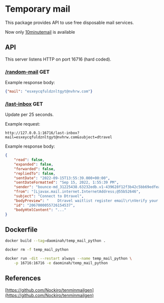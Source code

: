 # Temporary mail

This package provides API to use free disposable mail services.

Now only [10minutemail](https://10minutemail.com/) is available

## API

This server listens HTTP on port 16716 (hard coded).

### [/random-mail](http://127.0.0.1:16716/random-mail) GET

Example response body:

````json
{"mail": "esxeycqfuldznltgyt@nvhrw.com"}
````

### [/last-inbox](http://127.0.0.1:16716/last-inbox) GET

Update per 25 seconds.

Example request:

````
http://127.0.0.1:16716/last-inbox?mail=esxeycqfuldznltgyt@nvhrw.com&subject=dtravel
````

Example response body:
````json
{
    "read": false,
    "expanded": false,
    "forwarded": false,
    "repliedTo": false,
    "sentDate": "2022-09-15T13:55:39.000+00:00",
    "sentDateFormatted": "Sep 15, 2022, 1:55:39 PM",
    "sender": "bounce-md_31225438.63232edb.v1-439628f12f3b42c5bb69edfea5c6d28c@mandrillapp.com",
    "from": "[Ljavax.mail.internet.InternetAddress;@55b52646",
    "subject": "Connect to Dtravel",
    "bodyPreview": "    Dtravel waitlist register email\r\nVerify your e",
    "id": "2067000055726154537",
    "bodyHtmlContent": "..."
}
````

## Dockerfile

````bash
docker build --tag=daominah/temp_mail_python .

docker rm -f temp_mail_python

docker run -dit --restart always --name temp_mail_python \
    -p 16716:16716 -e daominah/temp_mail_python
````

## References

[https://github.com/Nockiro/tenminmailgen](https://github.com/Nockiro/tenminmailgen)
